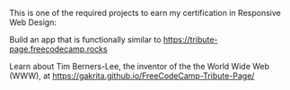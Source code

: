 This is one of the required projects to earn my certification in Responsive Web Design: 

Build an app that is functionally similar to https://tribute-page.freecodecamp.rocks

Learn about Tim Berners-Lee, the inventor of the the World Wide Web (WWW), at https://gakrita.github.io/FreeCodeCamp-Tribute-Page/


